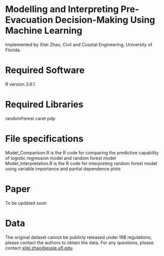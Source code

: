 # Modelling and Interpreting Pre-Evacuation Decision-Making Using Machine Learning
Implemented by Xilei Zhao, Civil and Coastal Engineering, University of Florida.

# Required Software
R version 3.6.1

# Required Libraries
randomForest
caret
pdp

# File specifications
Model_Comparison.R is the R code for comparing the predictive capability of logistic regression model and random forest model
Model_Interpretation.R is the R code for interpreting random forest model using variable importance and partial dependence plots

# Paper
To be updated soon

# Data
The original dataset cannot be publicly released under IRB regulations; please contact the authors to obtain the data. For any questions, please contact xilei.zhao@essie.ufl.edu.
